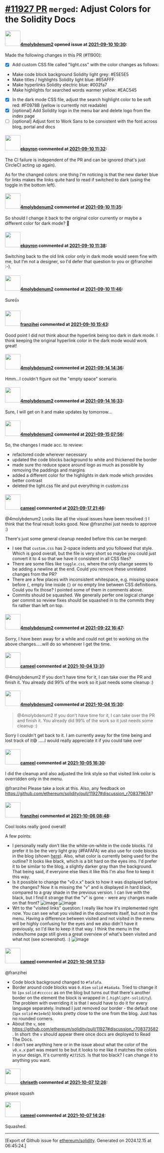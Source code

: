 # [\#11927 PR](https://github.com/ethereum/solidity/pull/11927) `merged`: Adjust Colors for the Solidity Docs

#### <img src="https://avatars.githubusercontent.com/u/54244150?u=85583d9a9685b2d252adde19c2ff825aa42286c6&v=4" width="50">[4molybdenum2](https://github.com/4molybdenum2) opened issue at [2021-09-10 10:30](https://github.com/ethereum/solidity/pull/11927):

Made the following changes in this PR  (#11900): 

- [x] Add custom CSS file called "light.css" with the color changes as follows:
- Make code block background Solidity light grey: #E5E5E5
- Make titles / highlights Solidity light blue: #65AFFF
- Make hyperlinks Solidity electric blue: #002fa7
- Make highlights for searched words warmer yellow: #EAC545

- [x] In the dark mode CSS file, adjust the search highlight color to be soft red: #F0978B (yellow is currently not readable)
- [x] [optional] Add Solidity logo in the menu bar and delete logo from the index page
- [ ] [optional] Adjust font to Work Sans to be consistent with the font across blog, portal and docs

#### <img src="https://avatars.githubusercontent.com/u/1347491?v=4" width="50">[ekpyron](https://github.com/ekpyron) commented at [2021-09-10 11:32](https://github.com/ethereum/solidity/pull/11927#issuecomment-916834872):

The CI failure is independent of the PR and can be ignored (that's just CircleCI acting up again).

As for the changed colors: one thing I'm noticing is that the new darker blue for links makes the links quite hard to read if switched to dark (using the toggle in the bottom left).

#### <img src="https://avatars.githubusercontent.com/u/54244150?u=85583d9a9685b2d252adde19c2ff825aa42286c6&v=4" width="50">[4molybdenum2](https://github.com/4molybdenum2) commented at [2021-09-10 11:35](https://github.com/ethereum/solidity/pull/11927#issuecomment-916836529):

So should I change it back to the original color currently or maybe a different color for dark mode? 🤔

#### <img src="https://avatars.githubusercontent.com/u/1347491?v=4" width="50">[ekpyron](https://github.com/ekpyron) commented at [2021-09-10 11:38](https://github.com/ethereum/solidity/pull/11927#issuecomment-916838125):

Switching back to the old link color only in dark mode would seem fine with me, but I'm not a designer, so I'd defer that question to you or @franzihei :-).

#### <img src="https://avatars.githubusercontent.com/u/54244150?u=85583d9a9685b2d252adde19c2ff825aa42286c6&v=4" width="50">[4molybdenum2](https://github.com/4molybdenum2) commented at [2021-09-10 11:46](https://github.com/ethereum/solidity/pull/11927#issuecomment-916842074):

Sure👍

#### <img src="https://avatars.githubusercontent.com/u/41991517?u=d38fd5e811dbe132e39a53055c0f42da30820216&v=4" width="50">[franzihei](https://github.com/franzihei) commented at [2021-09-10 15:43](https://github.com/ethereum/solidity/pull/11927#issuecomment-917005597):

Good point I did not think about the hyperlink being too dark in dark mode. I think keeping the original hyperlink color in the dark mode would work great!

#### <img src="https://avatars.githubusercontent.com/u/54244150?u=85583d9a9685b2d252adde19c2ff825aa42286c6&v=4" width="50">[4molybdenum2](https://github.com/4molybdenum2) commented at [2021-09-14 14:36](https://github.com/ethereum/solidity/pull/11927#issuecomment-919213020):

Hmm...I couldn't figure out the "empty space" scenario.

#### <img src="https://avatars.githubusercontent.com/u/54244150?u=85583d9a9685b2d252adde19c2ff825aa42286c6&v=4" width="50">[4molybdenum2](https://github.com/4molybdenum2) commented at [2021-09-14 16:33](https://github.com/ethereum/solidity/pull/11927#issuecomment-919317762):

Sure, I will get on it and make updates by tomorrow...

#### <img src="https://avatars.githubusercontent.com/u/54244150?u=85583d9a9685b2d252adde19c2ff825aa42286c6&v=4" width="50">[4molybdenum2](https://github.com/4molybdenum2) commented at [2021-09-15 07:56](https://github.com/ethereum/solidity/pull/11927#issuecomment-919787628):

So, the changes I made acc. to review:
- refactored code wherever necessary
- updated the code blocks background to white and thickened the border
- made sure tho reduce space around logo as much as possible by removing the paddings and margins
- added a different color for the highlights in dark mode which provides better contrast
- deleted the light.css file and put everything in custom.css

#### <img src="https://avatars.githubusercontent.com/u/137030?v=4" width="50">[cameel](https://github.com/cameel) commented at [2021-09-17 21:46](https://github.com/ethereum/solidity/pull/11927#issuecomment-922099175):

@4molybdenum2 Looks like all the visual issues have been resolved :) I think that the final result looks good. Now @franzihei just needs to approve :)

There's just some general cleanup needed before this can be merged:
- I see that `custom.css` has 2-space indents and you followed that style. Which is good overall, but the file is very short so maybe you could just convert it to 4 so that we have it consistent in all CSS files?
- There are some files like `toggle.css`, where the only change seems to be adding a newline at the end. Could you remove these unrelated changes from the PR?
- There are a few places with inconsistent whitespace, e.g. missing space before `{`, empty line inside `{}` or no empty line between CSS definitions. Could you fix those? I pointed some of them in comments above.
- Commits should be squashed. We generally perfer one logical change per commit so review fixes should be squashed in to the commits they fix rather than left on top.

#### <img src="https://avatars.githubusercontent.com/u/54244150?u=85583d9a9685b2d252adde19c2ff825aa42286c6&v=4" width="50">[4molybdenum2](https://github.com/4molybdenum2) commented at [2021-09-22 16:47](https://github.com/ethereum/solidity/pull/11927#issuecomment-925103397):

Sorry, I have been away for a while and could not get to working on the above changes.....will do so whenever I get the time.

#### <img src="https://avatars.githubusercontent.com/u/137030?v=4" width="50">[cameel](https://github.com/cameel) commented at [2021-10-04 13:31](https://github.com/ethereum/solidity/pull/11927#issuecomment-933489793):

@4molybdenum2 If you don't have time for it, I can take over the PR and finish it. You already did 99% of the work so it just needs some cleanup :)

#### <img src="https://avatars.githubusercontent.com/u/54244150?u=85583d9a9685b2d252adde19c2ff825aa42286c6&v=4" width="50">[4molybdenum2](https://github.com/4molybdenum2) commented at [2021-10-04 15:30](https://github.com/ethereum/solidity/pull/11927#issuecomment-933600872):

> @4molybdenum2 If you don't have time for it, I can take over the PR and finish it. You already did 99% of the work so it just needs some cleanup :)

Sorry I couldn't get back to it. I am currently away for the time being and lost track of it😅 .....I would really appreciate it if you could take over

#### <img src="https://avatars.githubusercontent.com/u/137030?v=4" width="50">[cameel](https://github.com/cameel) commented at [2021-10-05 16:30](https://github.com/ethereum/solidity/pull/11927#issuecomment-934569326):

I did the cleanup and also adjusted the link style so that visited link color is overridden only in the menu.

@franzihei Please take a look at this. Also, any feedback on https://github.com/ethereum/solidity/pull/11927#discussion_r708379674?

#### <img src="https://avatars.githubusercontent.com/u/41991517?u=d38fd5e811dbe132e39a53055c0f42da30820216&v=4" width="50">[franzihei](https://github.com/franzihei) commented at [2021-10-06 08:48](https://github.com/ethereum/solidity/pull/11927#issuecomment-935771004):

Cool looks really good overall!

A few points:
- I personally really don't like the white-on-white in the code blocks. I'd prefer it to be the very light gray (#FAFAFA) we also use for code blocks in the blog (shown [here](https://github.com/ethereum/solidity/issues/11900#issuecomment-925089250)). Also, what color is currently being used for the outline? It looks like black, which is a bit hard on the eyes imo. I'd prefer it to be similar to the blog, a slightly darker gray than the background. That being said, if everyone else likes it like this I'm also fine to keep it this way.
- Is it possible to change the "v0.x.x" back to how it was displayed before the changes? Now it is missing the "v" and is displayed in hard black, compared to a gray shade in the previous version. I can live with the black, but I find it strange that the "v" is gone - were any changes made on that front?
![image](https://user-images.githubusercontent.com/41991517/136169495-d215c9e3-a432-4aa8-b36d-19a05e9ae2cc.png)
![image](https://user-images.githubusercontent.com/41991517/136169514-ad6cf148-7e75-4818-8638-1af4e5082361.png)
- Wrt to the "visited links" question: I really like how it's implemented right now. You can see what you visited in the documents itself, but not in the menu. Having a difference between visited and not visited in the menu will be highly confusing for the eyes and we also didn't have it previously, so I'd like to keep it that way. I think the menu in the index/home page still gives a great overview of what's been visited and what not (see screenshot). :)
![image](https://user-images.githubusercontent.com/41991517/136170365-503a2ebe-c1a5-49e1-8904-21b4f531e868.png)

#### <img src="https://avatars.githubusercontent.com/u/137030?v=4" width="50">[cameel](https://github.com/cameel) commented at [2021-10-06 17:53](https://github.com/ethereum/solidity/pull/11927#issuecomment-936791456):

@franzihei 
- Code block background changed to `#fafafa`.
- Border around code blocks was `0.01em` `solid` `#4a4a4a`. Tried to change it to `1px` `solid` `#cccccc` as on the blog but turns out that there's another border on the element the block is wrapped in (`.highlight-solidity`). The problem with overriding it is that I would have to do it for every language separately. Instead I just removed our border - the default one (`1px` `solid` `#e1e4e5`) looks pretty close to the one from the blog. Just has no rounded corners.
- About the `v`, see https://github.com/ethereum/solidity/pull/11927#discussion_r708373582. In short: the `v` should appear there once docs are deployed to Read The Docs.
- I don't see anything here or in the issue about what the color of the `v0.x.x` part was meant to be but it looks to me like it matches the colors in your design. It's currently `#272525`. Is that too black? I can change it to anything you want.

#### <img src="https://avatars.githubusercontent.com/u/9073706?v=4" width="50">[chriseth](https://github.com/chriseth) commented at [2021-10-07 12:26](https://github.com/ethereum/solidity/pull/11927#issuecomment-937743538):

please squash

#### <img src="https://avatars.githubusercontent.com/u/137030?v=4" width="50">[cameel](https://github.com/cameel) commented at [2021-10-07 14:24](https://github.com/ethereum/solidity/pull/11927#issuecomment-937844679):

Squashed.


-------------------------------------------------------------------------------



[Export of Github issue for [ethereum/solidity](https://github.com/ethereum/solidity). Generated on 2024.12.15 at 06:45:24.]
